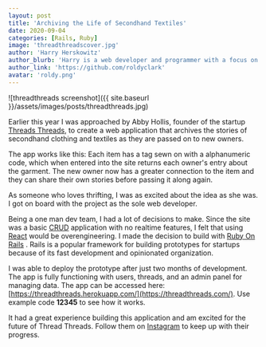 ```yaml
---
layout: post
title: 'Archiving the Life of Secondhand Textiles'
date: 2020-09-04
categories: [Rails, Ruby]
image: 'threadthreadscover.jpg'
author: 'Harry Herskowitz'
author_blurb: 'Harry is a web developer and programmer with a focus on using technology to empower local artists and communities'
author_link: 'https://github.com/roldyclark'
avatar: 'roldy.png'
---
```


![threadthreads screenshot]({{ site.baseurl }}/assets/images/posts/threadthreads.jpg)

Earlier this year I was approached by Abby Hollis, founder of the startup [Threads Threads](https://threadthreads.com/), to create a web application that archives the stories of secondhand clothing and textiles as they are passed on to new owners.

The app works like this: Each item has a tag sewn on with a alphanumeric code, which when entered into the site returns each owner's entry about the garment. The new owner now has a greater connection to the item and they can share their own stories before passing it along again.

As someone who loves thrifting, I was as excited about the idea as she was. I got on board with the project as the sole web developer.

Being a one man dev team, I had a lot of decisions to make. Since the site was a basic [CRUD](https://medium.com/@thorntonbrenden/whats-a-crud-app-e5a29cce03b5) application with no realtime features, I felt that using [React](https://reactjs.org/) would be overengineering. I made the decision to build with [Ruby On Rails](https://rubyonrails.org/) . Rails is a popular framework for building prototypes for startups because of its fast development and opinionated organization.

I was able to deploy the prototype after just two months of development. The app is fully functioning with users, threads, and an admin panel for managing data. The app can be accessed here: [https://threadthreads.herokuapp.com/](https://threadthreads.com/). Use example code **12345** to see how it works.

It had a great experience building this application and am excited for the future of Thread Threads. Follow them on [Instagram](https://www.instagram.com/mythreadthreads/) to keep up with their progress.
